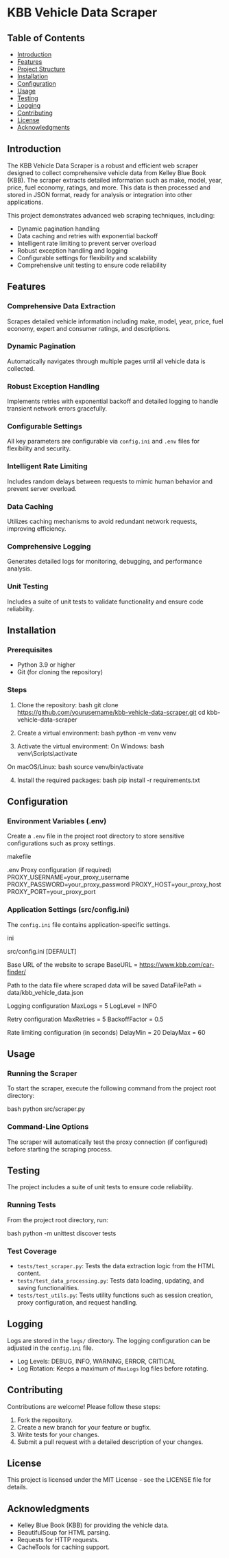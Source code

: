 # KBB Vehicle Data Scraper

## Table of Contents

- [Introduction](#introduction)
- [Features](#features)
- [Project Structure](#project-structure)
- [Installation](#installation)
- [Configuration](#configuration)
- [Usage](#usage)
- [Testing](#testing)
- [Logging](#logging)
- [Contributing](#contributing)
- [License](#license)
- [Acknowledgments](#acknowledgments)

## Introduction

The KBB Vehicle Data Scraper is a robust and efficient web scraper designed to collect comprehensive vehicle data from Kelley Blue Book (KBB). The scraper extracts detailed information such as make, model, year, price, fuel economy, ratings, and more. This data is then processed and stored in JSON format, ready for analysis or integration into other applications.

This project demonstrates advanced web scraping techniques, including:

- Dynamic pagination handling
- Data caching and retries with exponential backoff
- Intelligent rate limiting to prevent server overload
- Robust exception handling and logging
- Configurable settings for flexibility and scalability
- Comprehensive unit testing to ensure code reliability

## Features

### Comprehensive Data Extraction

Scrapes detailed vehicle information including make, model, year, price, fuel economy, expert and consumer ratings, and descriptions.

### Dynamic Pagination

Automatically navigates through multiple pages until all vehicle data is collected.

### Robust Exception Handling

Implements retries with exponential backoff and detailed logging to handle transient network errors gracefully.

### Configurable Settings

All key parameters are configurable via `config.ini` and `.env` files for flexibility and security.

### Intelligent Rate Limiting

Includes random delays between requests to mimic human behavior and prevent server overload.

### Data Caching

Utilizes caching mechanisms to avoid redundant network requests, improving efficiency.

### Comprehensive Logging

Generates detailed logs for monitoring, debugging, and performance analysis.

### Unit Testing

Includes a suite of unit tests to validate functionality and ensure code reliability.

## Installation

### Prerequisites

- Python 3.9 or higher
- Git (for cloning the repository)

### Steps

1. Clone the repository:
   bash git clone https://github.com/yourusername/kbb-vehicle-data-scraper.git cd kbb-vehicle-data-scraper

2. Create a virtual environment:
   bash python -m venv venv

3. Activate the virtual environment:
   On Windows:
   bash venv\Scripts\activate

On macOS/Linux:
bash source venv/bin/activate

4. Install the required packages:
   bash pip install -r requirements.txt

## Configuration

### Environment Variables (.env)

Create a `.env` file in the project root directory to store sensitive configurations such as proxy settings.

makefile

.env
Proxy configuration (if required)
PROXY_USERNAME=your_proxy_username PROXY_PASSWORD=your_proxy_password PROXY_HOST=your_proxy_host PROXY_PORT=your_proxy_port

### Application Settings (src/config.ini)

The `config.ini` file contains application-specific settings.

ini

src/config.ini
[DEFAULT]

Base URL of the website to scrape
BaseURL = https://www.kbb.com/car-finder/

Path to the data file where scraped data will be saved
DataFilePath = data/kbb_vehicle_data.json

Logging configuration
MaxLogs = 5 LogLevel = INFO

Retry configuration
MaxRetries = 5 BackoffFactor = 0.5

Rate limiting configuration (in seconds)
DelayMin = 20 DelayMax = 60

## Usage

### Running the Scraper

To start the scraper, execute the following command from the project root directory:

bash python src/scraper.py

### Command-Line Options

The scraper will automatically test the proxy connection (if configured) before starting the scraping process.

## Testing

The project includes a suite of unit tests to ensure code reliability.

### Running Tests

From the project root directory, run:

bash python -m unittest discover tests

### Test Coverage

- `tests/test_scraper.py`: Tests the data extraction logic from the HTML content.
- `tests/test_data_processing.py`: Tests data loading, updating, and saving functionalities.
- `tests/test_utils.py`: Tests utility functions such as session creation, proxy configuration, and request handling.

## Logging

Logs are stored in the `logs/` directory. The logging configuration can be adjusted in the `config.ini` file.

- Log Levels: DEBUG, INFO, WARNING, ERROR, CRITICAL
- Log Rotation: Keeps a maximum of `MaxLogs` log files before rotating.

## Contributing

Contributions are welcome! Please follow these steps:

1. Fork the repository.
2. Create a new branch for your feature or bugfix.
3. Write tests for your changes.
4. Submit a pull request with a detailed description of your changes.

## License

This project is licensed under the MIT License - see the LICENSE file for details.

## Acknowledgments

- Kelley Blue Book (KBB) for providing the vehicle data.
- BeautifulSoup for HTML parsing.
- Requests for HTTP requests.
- CacheTools for caching support.
